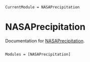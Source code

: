 ```@meta
CurrentModule = NASAPrecipitation
```

# NASAPrecipitation

Documentation for [NASAPrecipitation](https://github.com/natgeo-wong/NASAPrecipitation.jl).

```@index
```

```@autodocs
Modules = [NASAPrecipitation]
```
